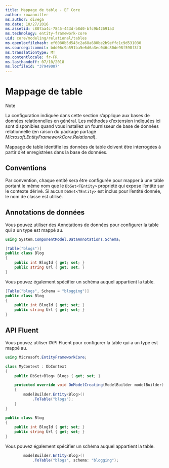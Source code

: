 ```yaml
---
title: Mappage de table - EF Core
author: rowanmiller
ms.author: divega
ms.date: 10/27/2016
ms.assetid: c807aa4c-7845-443d-b8d0-bfc9b42691a3
ms.technology: entity-framework-core
uid: core/modeling/relational/tables
ms.openlocfilehash: ef6080b5d543c2a68a680be2b9effc1c9d531030
ms.sourcegitcommit: bdd06c9a591ba5e6d6a3ec046c80de98f598f3f3
ms.translationtype: MT
ms.contentlocale: fr-FR
ms.lasthandoff: 07/10/2018
ms.locfileid: "37949007"
---
```

# <a name="table-mapping"></a>Mappage de table

> [!NOTE]  
> La configuration indiquée dans cette section s’applique aux bases de données relationnelles en général. Les méthodes d’extension indiquées ici sont disponibles quand vous installez un fournisseur de base de données relationnelle (en raison du package partagé *Microsoft.EntityFrameworkCore.Relational*).

Mappage de table identifie les données de table doivent être interrogées à partir d’et enregistrées dans la base de données.

## <a name="conventions"></a>Conventions

Par convention, chaque entité sera être configurée pour mapper à une table portant le même nom que le `DbSet<TEntity>` propriété qui expose l’entité sur le contexte dérivé. Si aucun `DbSet<TEntity>` est inclus pour l’entité donnée, le nom de classe est utilisé.

## <a name="data-annotations"></a>Annotations de données

Vous pouvez utiliser des Annotations de données pour configurer la table qui a un type est mappé au.

``` csharp
using System.ComponentModel.DataAnnotations.Schema;
```
``` csharp
[Table("blogs")]
public class Blog
{
    public int BlogId { get; set; }
    public string Url { get; set; }
}
```

Vous pouvez également spécifier un schéma auquel appartient la table.

``` csharp
[Table("blogs", Schema = "blogging")]
public class Blog
{
    public int BlogId { get; set; }
    public string Url { get; set; }
}
```

## <a name="fluent-api"></a>API Fluent

Vous pouvez utiliser l’API Fluent pour configurer la table qui a un type est mappé au.

``` csharp
using Microsoft.EntityFrameworkCore;
```
``` csharp
class MyContext : DbContext
{
    public DbSet<Blog> Blogs { get; set; }

    protected override void OnModelCreating(ModelBuilder modelBuilder)
    {
        modelBuilder.Entity<Blog>()
            .ToTable("blogs");
    }
}

public class Blog
{
    public int BlogId { get; set; }
    public string Url { get; set; }
}
```

Vous pouvez également spécifier un schéma auquel appartient la table.

<!-- [!code-csharp[Main](samples/core/relational/Modeling/FluentAPI/Samples/Relational/TableAndSchema.cs?highlight=2)] -->
``` csharp
        modelBuilder.Entity<Blog>()
            .ToTable("blogs", schema: "blogging");
```
